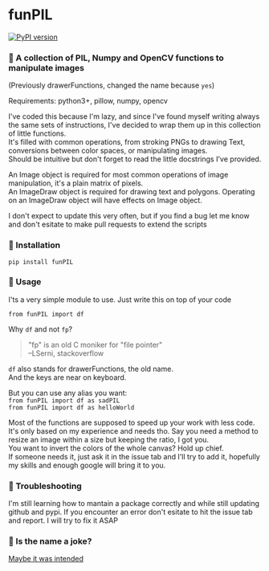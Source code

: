 # funPIL  

[![PyPI version](https://badge.fury.io/py/funPIL.svg)](https://badge.fury.io/py/funPIL)  

### 🎈 A collection of PIL, Numpy and OpenCV functions to manipulate images

(Previously drawerFunctions, changed the name because `yes`)

Requirements: python3+, pillow, numpy, opencv

I've coded this because I'm lazy, and since I've found myself writing always the same sets of instructions, I've decided to wrap them up in this collection of little functions.  
It's filled with common operations, from stroking PNGs to drawing Text, conversions between color spaces, or manipulating images.  
Should be intuitive but don't forget to read the little docstrings I've provided.  

An Image object is required for most common operations of image manipulation, it's a plain matrix of pixels.  
An ImageDraw object is required for drawing text and polygons. Operating on an ImageDraw object will have effects on Image object.  

I don't expect to update this very often, but if you find a bug let me know and don't esitate to make pull requests to extend the scripts

### 🔧 Installation
`pip install funPIL`  

### 🎨 Usage
I'ts a very simple module to use.
Just write this on top of your code

`from funPIL import df`

Why `df` and not `fp`?
> "fp" is an old C moniker for "file pointer"  
> –LSerni, stackoverflow  

`df` also stands for drawerFunctions, the old name.  
And the keys are near on keyboard.  

But you can use any alias you want:  
`from funPIL import df as sadPIL`  
`from funPIL import df as helloWorld`  

Most of the functions are supposed to speed up your work with less code. It's only based on my experience and needs tho. Say you need a method to resize an image within a size but keeping the ratio, I got you.  
You want to invert the colors of the whole canvas? Hold up chief.  
If someone needs it, just ask it in the issue tab and I'll try to add it, hopefully my skills and enough google will bring it to you. 

### 👷 Troubleshooting
I'm still learning how to mantain a package correctly and while still updating github and pypi.
If you encounter an error don't esitate to hit the issue tab and report.
I will try to fix it ASAP



### 💊 Is the name a joke?
[Maybe it was intended](https://www.urbandictionary.com/define.php?term=fun%20pills)